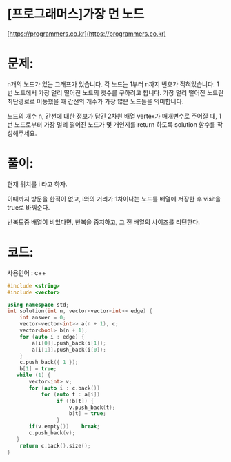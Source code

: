 # [프로그래머스]가장 먼 노드

[https://programmers.co.kr](https://programmers.co.kr)

# 문제:

n개의 노드가 있는 그래프가 있습니다. 각 노드는 1부터 n까지 번호가 적혀있습니다. 1번 노드에서 가장 멀리 떨어진 노드의 갯수를 구하려고 합니다. 가장 멀리 떨어진 노드란 최단경로로 이동했을 때 간선의 개수가 가장 많은 노드들을 의미합니다.



노드의 개수 n, 간선에 대한 정보가 담긴 2차원 배열 vertex가 매개변수로 주어질 때, 1번 노드로부터 가장 멀리 떨어진 노드가 몇 개인지를 return 하도록 solution 함수를 작성해주세요.



# 풀이:

현재 위치를 i 라고 하자.



이때까지 방문을 한적이 없고, i와의 거리가 1차이나는 노드를 배열에 저장한 후 visit을 true로 바꿔준다.



반복도중 배열이 비었다면, 반복을 중지하고, 그 전 배열의 사이즈를 리턴한다.



# **코드:**

사용언어 : c++
```c++
#include <string>
#include <vector>

using namespace std;
int solution(int n, vector<vector<int>> edge) {
    int answer = 0;
    vector<vector<int>> a(n + 1), c;
    vector<bool> b(n + 1);
    for (auto i : edge) {
        a[i[0]].push_back(i[1]);
        a[i[1]].push_back(i[0]);
    }
    c.push_back({ 1 });
    b[1] = true;
   while (1) {
       vector<int> v;
       for (auto i : c.back())
           for (auto t : a[i])
                if (!b[t]) {
                    v.push_back(t);
                    b[t] = true;
                }
       if(v.empty())    break;
       c.push_back(v);
   }
    return c.back().size();
}
```

